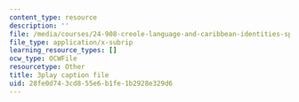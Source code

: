 ```yaml
---
content_type: resource
description: ''
file: /media/courses/24-908-creole-language-and-caribbean-identities-spring-2017/28fe0d743cd855e6b1fe1b2928e329d6_JDRa0SwOf2k.vtt
file_type: application/x-subrip
learning_resource_types: []
ocw_type: OCWFile
resourcetype: Other
title: 3play caption file
uid: 28fe0d74-3cd8-55e6-b1fe-1b2928e329d6
---
```

